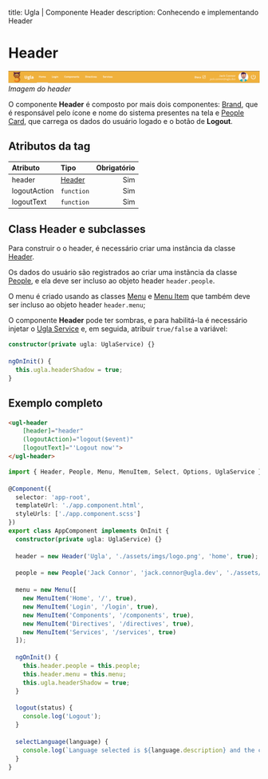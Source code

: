 title: Ugla | Componente Header
description: Conhecendo e implementando Header

# Header

[![header](header.png)](header.png)
_Imagem do header_

O componente **Header** é composto por mais dois componentes: [Brand](brand), que é responsável pelo ícone e nome do sistema presentes na tela e [People Card](peoplecard), que carrega os dados do usuário logado e o botão de **Logout**.

## Atributos da tag

Atributo      | Tipo                           | Obrigatório
:------------ | :----------------------------- | -----------:
header        | [Header](../../models/header)  | Sim
logoutAction  | `function`                     | Sim
logoutText    | `function`                     | Sim

## Class Header e subclasses

Para construir o o header, é necessário criar uma instância da classe [Header](../../models/header).

Os dados do usuário são registrados ao criar uma instãncia da classe [People](../../models/people), e ela deve ser incluso ao objeto header `header.people`.

O menu é criado usando as classes [Menu](../../models/menu) e [Menu Item](../../models/menu-item) que também deve ser incluso ao objeto header `header.menu`;

O componente **Header** pode ter sombras, e para habilitá-la é necessário injetar o [Ugla Service](../../service/ugla-service) e, em seguida, atribuir `true/false` a variável:

```typescript
constructor(private ugla: UglaService) {}

ngOnInit() {
  this.ugla.headerShadow = true;
}
```

## Exemplo completo

```html tab="HTML"
<ugl-header
    [header]="header"
    (logoutAction)="logout($event)"
    [logoutText]="'Logout now'">
</ugl-header>
```

```typescript tab="TS"
import { Header, People, Menu, MenuItem, Select, Options, UglaService } from 'ugla';

@Component({
  selector: 'app-root',
  templateUrl: './app.component.html',
  styleUrls: ['./app.component.scss']
})
export class AppComponent implements OnInit {
  constructor(private ugla: UglaService) {}

  header = new Header('Ugla', './assets/imgs/logo.png', 'home', true);

  people = new People('Jack Connor', 'jack.connor@ugla.dev', './assets/imgs/people.png');

  menu = new Menu([
    new MenuItem('Home', '/', true),
    new MenuItem('Login', '/login', true),
    new MenuItem('Components', '/components', true),
    new MenuItem('Directives', '/directives', true),
    new MenuItem('Services', '/services', true)
  ]);

  ngOnInit() {
    this.header.people = this.people;
    this.header.menu = this.menu;
    this.ugla.headerShadow = true;
  }

  logout(status) {
    console.log('Logout');
  }

  selectLanguage(language) {
    console.log(`Language selected is ${language.description} and the code is ${language.value}`);
  }
}
```
